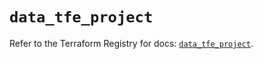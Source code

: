 # `data_tfe_project`

Refer to the Terraform Registry for docs: [`data_tfe_project`](https://registry.terraform.io/providers/hashicorp/tfe/0.57.1/docs/data-sources/project).
